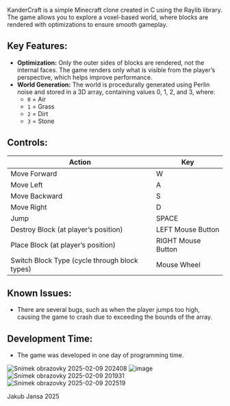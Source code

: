 KanderCraft is a simple Minecraft clone created in C using the Raylib library. The game allows you to explore a voxel-based world, where blocks are rendered with optimizations to ensure smooth gameplay.

## Key Features:
- **Optimization:** Only the outer sides of blocks are rendered, not the internal faces. The game renders only what is visible from the player’s perspective, which helps improve performance.
- **World Generation:** The world is procedurally generated using Perlin noise and stored in a 3D array, containing values 0, 1, 2, and 3, where:
  - `0` = Air
  - `1` = Grass
  - `2` = Dirt
  - `3` = Stone
  


## Controls:

| Action                         | Key          |
|---------------------------------|--------------|
| Move Forward                    | W            |
| Move Left                       | A            |
| Move Backward                   | S            |
| Move Right                      | D            |
| Jump                            | SPACE        |
| Destroy Block (at player’s position) | LEFT Mouse Button |
| Place Block (at player’s position)  | RIGHT Mouse Button |
| Switch Block Type (cycle through block types) | Mouse Wheel |

## Known Issues:
- There are several bugs, such as when the player jumps too high, causing the game to crash due to exceeding the bounds of the array.

## Development Time:
- The game was developed in one day of programming time.
  
![Snímek obrazovky 2025-02-09 202408](https://github.com/user-attachments/assets/511d0b45-2018-4bec-a001-7fe18b383833)
![image](https://github.com/user-attachments/assets/27c80bf1-e196-49ce-aed0-1aeb4cde767c)
![Snímek obrazovky 2025-02-09 201931](https://github.com/user-attachments/assets/10432d20-a783-43da-bf47-654547b5ca0f)
![Snímek obrazovky 2025-02-09 202519](https://github.com/user-attachments/assets/eb73270b-50a4-4446-a982-03c0b3af1528)

Jakub Jansa 2025
